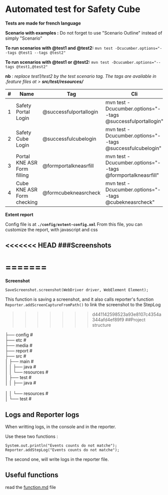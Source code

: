 # Automated test for Safety Cube

**Tests are made for french language**

**Scenario with examples :**
Do not forget to use "Scenario Outline" instead of simply "Scenario"

**To run scenarios with @test1 and @test2:**
`mvn test -Dcucumber.options="--tags @test1 --tags @test2"`

**To run scenarios with @test1 or @test2:**
`mvn test -Dcucumber.options="--tags @test1,@test2"`


**nb** : *replace test1/test2 by the test scenario tag. The tags are available in .feature files at > **src/test/resources/***


| # | Name | Tag | Cli | Description |
| -- | -- | -- | -- | -- |
| 1 | Safety Portal Login | @successfulportallogin | mvn test -Dcucumber.options="--tags @successfulportallogin" | Login to portal as Safety-Line |
| 2 | Safety Cube Login | @successfulcubelogin | mvn test -Dcucumber.options="--tags @successfulcubelogin" | Login to cube as Safety-Line |
| 3 | Portal KNE ASR Form filling | @formportalkneasrfill| mvn test -Dcucumber.options="--tags @formportalkneasrfill" | Portal KNE ASR Form filling. Must be exectuted before @cubekneasrcheck|
| 4 | Cube KNE ASR Form checking | @formcubekneasrcheck| mvn test -Dcucumber.options="--tags @cubekneasrcheck" | Cube KNE ASR Form checking. Must be exectuted after @formportalkneasrfill|

**Extent report**

Config file is at **`./config/extent-config.xml`**
From this file, you can customize the report, with javascript and css

<<<<<<< HEAD
###Screenshots
---
=======
=======
**Screenshot**

``SaveScreenshot.screenshot(WebDriver driver, WebElement Element);``

This function is saving a screenshot, and it also calls reporter's function ``Reporter.addScreenCaptureFromPath()`` to link the screenshot to the StepLog

>>>>>>> d441142598523a93e8107c4354a344afd4ef89f9
##Project structure


├── config                  #<br>
├── etc                     #<br>
├── media                   #<br>
├── report                  #<br>
├── src                     #<br>
│   ├── main                #<br>
│   │   ├── java            #<br>
│   │   └── resources       #<br>
│   ├── test                #<br>
│   │   ├── java            #<br>       
│   │   └── resources       #<br>
│   └── test                #<br>


## Logs and Reporter logs

When writting logs, in the console and in the reporter.

Use these two functions : 

``
System.out.println("Events counts do not matche");
Reporter.addStepLog("Events counts do not matche"); 
``

The second one, will write logs in the reporter file.


## Useful functions
read the [function.md](function.md) file